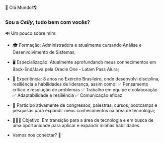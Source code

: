 👋 Olá Mundo!🌎

### Sou a ***Celly***, tudo bem com vocês?

🔊 Um pouco sobre mim:
- 🎓 Formação: Administradora e atualmente cursando Análise e Desenvolvimento de Sistemas;
- 🖥️ Especialização: Atualmente aprofundando meus conhecimentos em Back-End/Java pela Oracle One - Latam Pass Alura;
- 🔰 Experiência: 8 anos no Exército Brasileiro, onde desenvolvi disciplina, resiliência e habilidades de liderança, assim como:
✅ Pensamento crítico e resolução de problemas
✅ Trabalho em equipe e colaboração
✅ Adaptabilidade e resiliência
✅ Comunicação eficaz
- 🚀 Participo ativamente de congressos, palestras, cursos, bootcamps e pesquisas para expandir meus conhecimentos na área de tecnologia;
- 👩🏻‍💻 Objetivo: Em transição para a área de tecnologia e em busca de uma oportunidade para aplicar e expandir minhas habilidades.

- Vamos nos conectar? 🚀

<!---
CellyLima/CellyLima is a ✨ special ✨ repository because its `README.md` (this file) appears on your GitHub profile.
You can click the Preview link to take a look at your changes.
--->
